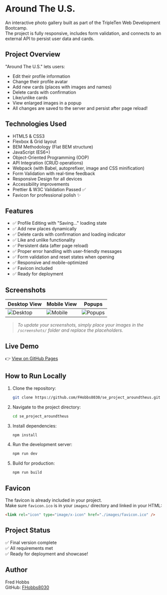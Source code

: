 # Around The U.S.

An interactive photo gallery built as part of the TripleTen Web Development Bootcamp.  
The project is fully responsive, includes form validation, and connects to an external API to persist user data and cards.

## Project Overview

"Around The U.S." lets users:
- Edit their profile information
- Change their profile avatar
- Add new cards (places with images and names)
- Delete cards with confirmation
- Like/unlike cards
- View enlarged images in a popup
- All changes are saved to the server and persist after page reload!

## Technologies Used

- HTML5 & CSS3
- Flexbox & Grid layout
- BEM Methodology (Flat BEM structure)
- JavaScript (ES6+)
- Object-Oriented Programming (OOP)
- API Integration (CRUD operations)
- Webpack (with Babel, autoprefixer, image and CSS minification)
- Form Validation with real-time feedback
- Responsive Design for all devices
- Accessibility improvements
- Prettier & W3C Validation Passed ✅
- Favicon for professional polish ✨

## Features

- ✅ Profile Editing with "Saving..." loading state
- ✅ Add new places dynamically
- ✅ Delete cards with confirmation and loading indicator
- ✅ Like and unlike functionality
- ✅ Persistent data (after page reload)
- ✅ Proper error handling with user-friendly messages
- ✅ Form validation and reset states when opening
- ✅ Responsive and mobile-optimized
- ✅ Favicon included
- ✅ Ready for deployment

## Screenshots

| Desktop View | Mobile View | Popups |
| ------------ | ----------- | ------ |
| ![Desktop](./screenshots/desktop.png) | ![Mobile](./screenshots/mobile.png) | ![Popups](./screenshots/popup.png) |

> _To update your screenshots, simply place your images in the `/screenshots/` folder and replace the placeholders._

## Live Demo

👉 [View on GitHub Pages](https://fhobbs8030.github.io/se_project_aroundtheus/)

## How to Run Locally

1. Clone the repository:
   ```bash
   git clone https://github.com/FHobbs8030/se_project_aroundtheus.git
   ```

2. Navigate to the project directory:
   ```bash
   cd se_project_aroundtheus
   ```

3. Install dependencies:
   ```bash
   npm install
   ```

4. Run the development server:
   ```bash
   npm run dev
   ```

5. Build for production:
   ```bash
   npm run build
   ```

## Favicon

The favicon is already included in your project.  
Make sure `favicon.ico` is in your `images/` directory and linked in your HTML:

```html
<link rel="icon" type="image/x-icon" href="./images/favicon.ico" />
```

## Project Status

✅ Final version complete  
✅ All requirements met  
✅ Ready for deployment and showcase!

## Author

Fred Hobbs  
GitHub: [FHobbs8030](https://github.com/FHobbs8030)

